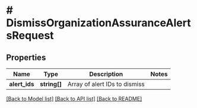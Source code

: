 # # DismissOrganizationAssuranceAlertsRequest

## Properties

Name | Type | Description | Notes
------------ | ------------- | ------------- | -------------
**alert_ids** | **string[]** | Array of alert IDs to dismiss |

[[Back to Model list]](../../README.md#models) [[Back to API list]](../../README.md#endpoints) [[Back to README]](../../README.md)
